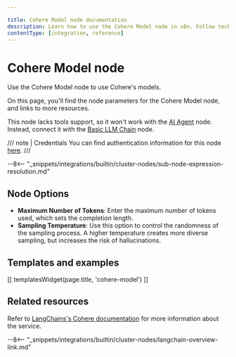 ```yaml
---

title: Cohere Model node documentation
description: Learn how to use the Cohere Model node in n8n. Follow technical documentation to integrate Cohere Model node into your workflows.
contentType: [integration, reference]
---
```


# Cohere Model node

Use the Cohere Model node to use Cohere's models.

On this page, you'll find the node parameters for the Cohere Model node, and links to more resources.

This node lacks tools support, so it won't work with the [AI Agent](/integrations/builtin/cluster-nodes/root-nodes/n8n-nodes-langchain.agent/index.md) node. Instead, connect it with the [Basic LLM Chain](/integrations/builtin/cluster-nodes/root-nodes/n8n-nodes-langchain.chainllm.md) node.

/// note | Credentials
You can find authentication information for this node [here](/integrations/builtin/credentials/cohere.md).
///

--8<-- "_snippets/integrations/builtin/cluster-nodes/sub-node-expression-resolution.md"

## Node Options

* **Maximum Number of Tokens**: Enter the maximum number of tokens used, which sets the completion length.
* **Sampling Temperature**: Use this option to control the randomness of the sampling process. A higher temperature creates more diverse sampling, but increases the risk of hallucinations.

## Templates and examples

<!-- see https://www.notion.so/n8n/Pull-in-templates-for-the-integrations-pages-37c716837b804d30a33b47475f6e3780 -->
[[ templatesWidget(page.title, 'cohere-model') ]]

## Related resources

Refer to [LangChains's Cohere documentation](https://js.langchain.com/docs/integrations/llms/cohere/) for more information about the service.

--8<-- "_snippets/integrations/builtin/cluster-nodes/langchain-overview-link.md"

